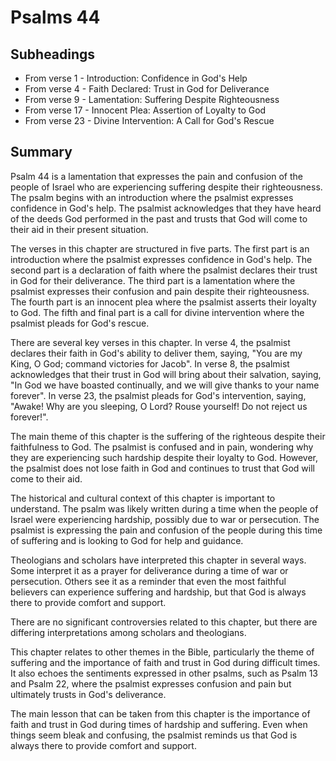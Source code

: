 # Psalms 44

## Subheadings

* From verse 1 - Introduction: Confidence in God's Help
* From verse 4 - Faith Declared: Trust in God for Deliverance
* From verse 9 - Lamentation: Suffering Despite Righteousness
* From verse 17 - Innocent Plea: Assertion of Loyalty to God
* From verse 23 - Divine Intervention: A Call for God's Rescue

## Summary

Psalm 44 is a lamentation that expresses the pain and confusion of the people of Israel who are experiencing suffering despite their righteousness. The psalm begins with an introduction where the psalmist expresses confidence in God's help. The psalmist acknowledges that they have heard of the deeds God performed in the past and trusts that God will come to their aid in their present situation.

The verses in this chapter are structured in five parts. The first part is an introduction where the psalmist expresses confidence in God's help. The second part is a declaration of faith where the psalmist declares their trust in God for their deliverance. The third part is a lamentation where the psalmist expresses their confusion and pain despite their righteousness. The fourth part is an innocent plea where the psalmist asserts their loyalty to God. The fifth and final part is a call for divine intervention where the psalmist pleads for God's rescue.

There are several key verses in this chapter. In verse 4, the psalmist declares their faith in God's ability to deliver them, saying, "You are my King, O God; command victories for Jacob". In verse 8, the psalmist acknowledges that their trust in God will bring about their salvation, saying, "In God we have boasted continually, and we will give thanks to your name forever". In verse 23, the psalmist pleads for God's intervention, saying, "Awake! Why are you sleeping, O Lord? Rouse yourself! Do not reject us forever!".

The main theme of this chapter is the suffering of the righteous despite their faithfulness to God. The psalmist is confused and in pain, wondering why they are experiencing such hardship despite their loyalty to God. However, the psalmist does not lose faith in God and continues to trust that God will come to their aid.

The historical and cultural context of this chapter is important to understand. The psalm was likely written during a time when the people of Israel were experiencing hardship, possibly due to war or persecution. The psalmist is expressing the pain and confusion of the people during this time of suffering and is looking to God for help and guidance.

Theologians and scholars have interpreted this chapter in several ways. Some interpret it as a prayer for deliverance during a time of war or persecution. Others see it as a reminder that even the most faithful believers can experience suffering and hardship, but that God is always there to provide comfort and support.

There are no significant controversies related to this chapter, but there are differing interpretations among scholars and theologians.

This chapter relates to other themes in the Bible, particularly the theme of suffering and the importance of faith and trust in God during difficult times. It also echoes the sentiments expressed in other psalms, such as Psalm 13 and Psalm 22, where the psalmist expresses confusion and pain but ultimately trusts in God's deliverance.

The main lesson that can be taken from this chapter is the importance of faith and trust in God during times of hardship and suffering. Even when things seem bleak and confusing, the psalmist reminds us that God is always there to provide comfort and support.